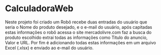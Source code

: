 # CalculadoraWeb

Neste projeto foi criado um Robô recebe duas entradas do usuário que seria o Nome do produto desejado, e o e-mail do usuário, após capitadas estas informações o robô acessa o site mercadolivre.com faz a busca do produto escolhido extrai todas as informações como Titulo do anuncio, Valor e URL. Por fim é adicionando todas estas informações em um arquivo Excel (.xlsx) e enviado ao e-mail do usuário.
